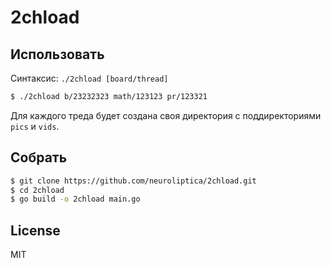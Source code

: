 # 2chload
## Использовать
Синтаксис: `./2chload [board/thread]`
```bash
$ ./2chload b/23232323 math/123123 pr/123321
```
Для каждого треда будет создана своя директория с поддиректориями `pics` и `vids`.

## Собрать
```bash
$ git clone https://github.com/neuroliptica/2chload.git
$ cd 2chload
$ go build -o 2chload main.go
```

## License
MIT
